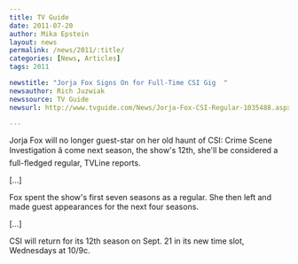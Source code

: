 ```yaml
---
title: TV Guide
date: 2011-07-20
author: Mika Epstein
layout: news
permalink: /news/2011/:title/
categories: [News, Articles]
tags: 2011

newstitle: "Jorja Fox Signs On for Full-Time CSI Gig  "
newsauthor: Rich Juzwiak  
newssource: TV Guide  
newsurl: http://www.tvguide.com/News/Jorja-Fox-CSI-Regular-1035488.aspx  

---
```


Jorja Fox will no longer guest-star on her old haunt of CSI: Crime Scene Investigation â come next season, the show's 12th, she'll be considered a full-fledged regular, TVLine reports.

[...]

Fox spent the show's first seven seasons as a regular. She then left and made guest appearances for the next four seasons.

[...]

CSI will return for its 12th season on Sept. 21 in its new time slot, Wednesdays at 10/9c.

